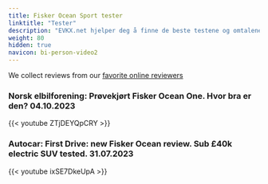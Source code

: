 ```yaml
---
title: Fisker Ocean Sport tester
linktitle: "Tester"
description: "EVKX.net hjelper deg å finne de beste testene og omtalene av denne modellen. "
weight: 80
hidden: true
navicon: bi-person-video2
---
```

We collect reviews from our [favorite online reviewers](/guides/evreviewers/)

### Norsk elbilforening: Prøvekjørt Fisker Ocean One. Hvor bra er den? 04.10.2023

{{< youtube ZTjDEYQpCRY >}}

### Autocar: First Drive: new Fisker Ocean review. Sub £40k electric SUV tested. 31.07.2023

{{< youtube ixSE7DkeUpA >}}

